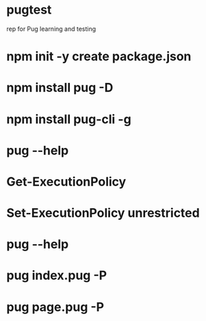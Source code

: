 # pugtest
rep for Pug learning and testing

# npm init -y create package.json
# npm install pug -D
# npm install pug-cli -g
# pug --help
# Get-ExecutionPolicy
# Set-ExecutionPolicy unrestricted
# pug --help
# pug index.pug -P
# pug page.pug -P
